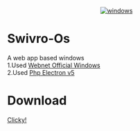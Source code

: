 <p align="center">
<a href="https://imgbb.com/"><img src="https://cdn.discordapp.com/attachments/485716966775062528/695253600451952760/Screenshot_2020-04-02_Screenshot1.png" alt="windows" border="0"></a>
</p>

# Swivro-Os
A web app based windows<br>
1.Used <a href="https://github.com/MEGAMINDMK/Windows-Webnet">Webnet Official Windows</a><br>
2.Used <a href="https://github.com/MEGAMINDMK/Php-Electronjs/tree/master/Php%20Electronjs%20v0.5">Php Electron v5</a>
# Download
<a href="https://github.com/MEGAMINDMK/Windows-Webnet/releases/download/v0.04/Swivro-OS.exe">Clicky!</a>
